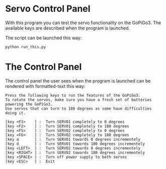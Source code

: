 # Servo Control Panel

With this program you can test the servo functionality on the GoPiGo3. The available keys are described when the program is launched.

The script can be launched this way:
```
python run_this.py
```

# The Control Panel

The control panel the user sees when the program is launched can be rendered with formatted-text this way:
```
Press the following keys to run the features of the GoPiGo3.
To rotate the servos, make sure you have a fresh set of batteries powering the GoPiGo3.
Use servos that can turn to 180 degrees as some have difficulties doing it.

[key <F1>    ] :  Turn SERVO1 completely to 0 degrees
[key <F2>    ] :  Turn SERVO1 completely to 180 degrees
[key <F5>    ] :  Turn SERVO2 completely to 0 degrees
[key <F6>    ] :  Turn SERVO2 completely to 180 degrees
[key a       ] :  Turn SERVO1 towards 0 degrees incrementely
[key d       ] :  Turn SERVO1 towords 180 degrees incrementely
[key <LEFT>  ] :  Turn SERVO2 towards 0 degrees incrementely
[key <RIGHT> ] :  Turn SERVO2 towards 180 degrees incrementely
[key <SPACE> ] :  Turn off power supply to both servos
[key <ESC>   ] :  Exit
```